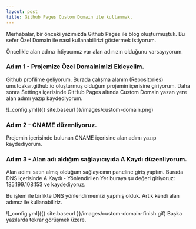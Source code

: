 ```yaml
---
layout: post
title: Github Pages Custom Domain ile kullanmak.
---
```



Merhabalar, bir önceki yazımızda Github Pages ile blog oluşturmuştuk.
Bu sefer Özel Domain ile nasıl kullanabilirizi göstermek istiyorum.

Öncelikle alan adına ihtiyacımız var alan adınızın olduğunu varsayıyorum.

### Adım 1 - Projemize Özel Domainimizi Ekleyelim.
Github profilime geliyorum. Burada çalışma alanım (Repositories) 
umutcakar.github.io oluşturmuş olduğum projemin içerisine giriyorum.
Daha sonra Settings içerisinde GitHub Pages altında Custom Domain yazan yere
alan adımı yazıp kaydediyorum.

![_config.yml]({{ site.baseurl }}/images/custom-domain.png)

### Adım 2 - CNAME düzenliyoruz.
Projemin içerisinde bulunan CNAME içerisine alan adımı yazıp kaydediyorum.

### Adım 3 - Alan adı aldığım sağlayıcıyıda A Kaydı düzenliyorum.
Alan adımı satın almış olduğum sağlayıcının paneline giriş yaptım.
Burada DNS içerisinde A Kaydı - Yönlendirilen Yer buraya şu değeri giriyoruz:
185.199.108.153 ve kaydediyoruz.


Bu işlem ile birlikte DNS yönlendirmemizi yapmış olduk.
Artık kendi alan adımız ile kullanabiliriz.

![_config.yml]({{ site.baseurl }}/images/custom-domain-finish.gif)
Başka yazılarda tekrar görüşmek üzere.
